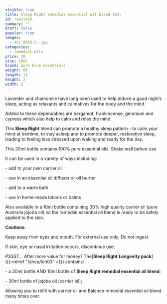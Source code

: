 ```yaml
---
visible: true
title: Sleep Right remedial essential oil blend 10ml
id: reosle10
summary: ""
draft: false
popular: true
images:
  - dsc_0569-2-.jpg
categories:
  - remedial-oils
price: 20
size: 10ml
brand: pure blue essentials
weight: 60
length: 12
height: 2
width: 2
---
```

Lavender and chamomile have long been used to help induce a good night’s sleep, acting as relaxants and calmatives for the body and the mind.

Added to these dependables are bergamot, frankincense, geranium and cypress which also help to calm and relax the mind.

This **Sleep Right** blend can promote a healthy sleep pattern - to calm your mind at bedtime, to stay asleep and to promote deeper, restorative sleep, leading to feeling less stressed upon waking and ready for the day.

This 30ml bottle contains 100% pure essential oils. Shake well before use.

It can be used in a variety of ways including:

\- add to your own carrier oil

\- use in an essential oil diffuser or oil burner

\- add to a warm bath

\- use in home-made lotions or balms

Also available in a 10ml bottle containing 30% high quality carrier oil (pure Australia jojoba oil) so the remedial essential oil blend is ready to be safely applied to the skin.

**Cautions:**

Keep away from eyes and mouth. For external use only. Do not ingest.

If skin, eye or nasal irritation occurs, discontinue use.

*PSSST...* After more value for money? The[**Sleep Right** **Longevity pack**]({{<relref "/shop/lon03" >}}) contains:

\- a 30ml bottle AND 10ml bottle of **Sleep Right remedial essential oil blend**;

\- 30ml bottle of jojoba oil (carrier oil);

Allowing you to refill with carrier oil and Balance remedial essential oil blend many times over.